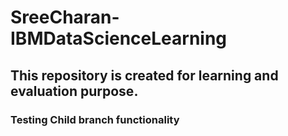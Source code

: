 # SreeCharan-IBMDataScienceLearning
## This repository is created for learning and evaluation purpose.
### Testing Child branch functionality
